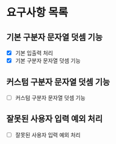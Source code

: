 # 요구사항 목록
## 기본 구분자 문자열 덧셈 기능
- [x] 기본 입출력 처리
- [x] 기본 구분자 문자열 덧셈 기능
## 커스텀 구분자 문자열 덧셈 기능
- [ ] 커스텀 구분자 문자열 덧셈 기능
## 잘못된 사용자 입력 예외 처리
- [ ] 잘못된 사용자 입력 예외 처리